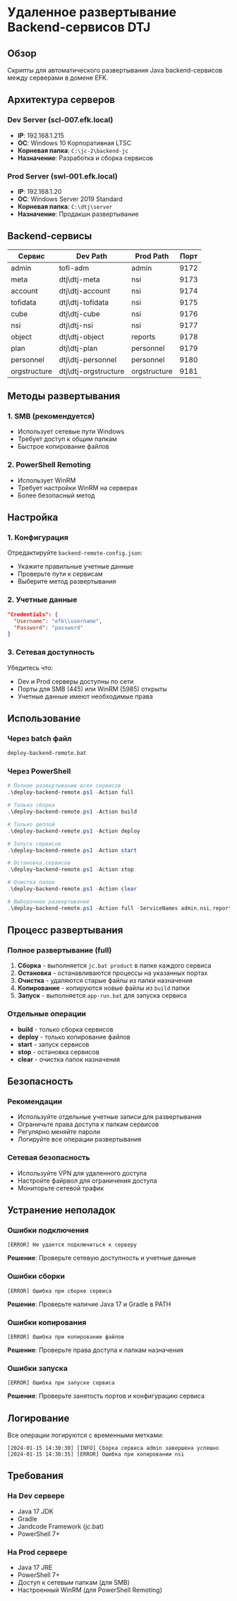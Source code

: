 # Удаленное развертывание Backend-сервисов DTJ

## Обзор

Скрипты для автоматического развертывания Java backend-сервисов между серверами в домене EFK.

## Архитектура серверов

### Dev Server (scl-007.efk.local)
- **IP**: 192.168.1.215
- **ОС**: Windows 10 Корпоративная LTSC
- **Корневая папка**: `C:\jc-2\backend-jc`
- **Назначение**: Разработка и сборка сервисов

### Prod Server (swl-001.efk.local)
- **IP**: 192.168.1.20
- **ОС**: Windows Server 2019 Standard
- **Корневая папка**: `C:\dtj\server`
- **Назначение**: Продакшн развертывание

## Backend-сервисы

| Сервис | Dev Path | Prod Path | Порт |
|--------|----------|-----------|------|
| admin        | tofi-adm             | admin | 9172   |
| meta         | dtj\dtj-meta         | nsi | 9173   |
| account      | dtj\dtj-account      | nsi | 9174   |
| tofidata     | dtj\dtj-tofidata     | nsi | 9175   |
| cube         | dtj\dtj-cube         | nsi | 9176   |
| nsi          | dtj\dtj-nsi          | nsi | 9177   |
| object       | dtj\dtj-object      | reports | 9178   |
| plan        | dtj\dtj-plan    | personnel | 9179   |
| personnel    | dtj\dtj-personnel    | personnel | 9180   |
| orgstructure | dtj\dtj-orgstructure | orgstructure | 9181 |

## Методы развертывания

### 1. SMB (рекомендуется)
- Использует сетевые пути Windows
- Требует доступ к общим папкам
- Быстрое копирование файлов

### 2. PowerShell Remoting
- Использует WinRM
- Требует настройки WinRM на серверах
- Более безопасный метод

## Настройка

### 1. Конфигурация
Отредактируйте `backend-remote-config.json`:
- Укажите правильные учетные данные
- Проверьте пути к сервисам
- Выберите метод развертывания

### 2. Учетные данные
```json
"Credentials": {
  "Username": "efk\\username",
  "Password": "password"
}
```

### 3. Сетевая доступность
Убедитесь что:
- Dev и Prod серверы доступны по сети
- Порты для SMB (445) или WinRM (5985) открыты
- Учетные данные имеют необходимые права

## Использование

### Через batch файл
```cmd
deploy-backend-remote.bat
```

### Через PowerShell
```powershell
# Полное развертывание всех сервисов
.\deploy-backend-remote.ps1 -Action full

# Только сборка
.\deploy-backend-remote.ps1 -Action build

# Только деплой
.\deploy-backend-remote.ps1 -Action deploy

# Запуск сервисов
.\deploy-backend-remote.ps1 -Action start

# Остановка сервисов
.\deploy-backend-remote.ps1 -Action stop

# Очистка папок
.\deploy-backend-remote.ps1 -Action clear

# Выборочное развертывание
.\deploy-backend-remote.ps1 -Action full -ServiceNames admin,nsi,reports
```

## Процесс развертывания

### Полное развертывание (full)
1. **Сборка** - выполняется `jc.bat product` в папке каждого сервиса
2. **Остановка** - останавливаются процессы на указанных портах
3. **Очистка** - удаляются старые файлы из папки назначения
4. **Копирование** - копируются новые файлы из `build` папки
5. **Запуск** - выполняется `app-run.bat` для запуска сервиса

### Отдельные операции
- **build** - только сборка сервисов
- **deploy** - только копирование файлов
- **start** - запуск сервисов
- **stop** - остановка сервисов
- **clear** - очистка папок назначения

## Безопасность

### Рекомендации
- Используйте отдельные учетные записи для развертывания
- Ограничьте права доступа к папкам сервисов
- Регулярно меняйте пароли
- Логируйте все операции развертывания

### Сетевая безопасность
- Используйте VPN для удаленного доступа
- Настройте файрвол для ограничения доступа
- Мониторьте сетевой трафик

## Устранение неполадок

### Ошибки подключения
```
[ERROR] Не удается подключиться к серверу
```
**Решение**: Проверьте сетевую доступность и учетные данные

### Ошибки сборки
```
[ERROR] Ошибка при сборке сервиса
```
**Решение**: Проверьте наличие Java 17 и Gradle в PATH

### Ошибки копирования
```
[ERROR] Ошибка при копировании файлов
```
**Решение**: Проверьте права доступа к папкам назначения

### Ошибки запуска
```
[ERROR] Ошибка при запуске сервиса
```
**Решение**: Проверьте занятость портов и конфигурацию сервиса

## Логирование

Все операции логируются с временными метками:
```
[2024-01-15 14:30:30] [INFO] Сборка сервиса admin завершена успешно
[2024-01-15 14:30:35] [ERROR] Ошибка при копировании nsi
```

## Требования

### На Dev сервере
- Java 17 JDK
- Gradle
- Jandcode Framework (jc.bat)
- PowerShell 7+

### На Prod сервере
- Java 17 JRE
- PowerShell 7+
- Доступ к сетевым папкам (для SMB)
- Настроенный WinRM (для PowerShell Remoting)
